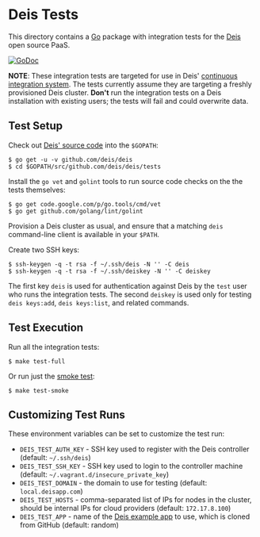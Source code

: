 # Deis Tests

This directory contains a [Go](http://golang.org/) package with integration
tests for the [Deis](http://deis.io/) open source PaaS.

[![GoDoc](https://godoc.org/github.com/deis/deis/tests?status.svg)](https://godoc.org/github.com/deis/deis/tests)

**NOTE**: These integration tests are targeted for use in Deis'
[continuous integration system](http://ci.deis.io/). The tests currently assume
they are targeting a freshly provisioned Deis cluster. **Don't** run the
integration tests on a Deis installation with existing users; the tests will
fail and could overwrite data.

## Test Setup

Check out [Deis' source code](https://github.com/deis/deis) into the `$GOPATH`:

```console
$ go get -u -v github.com/deis/deis
$ cd $GOPATH/src/github.com/deis/deis/tests
```

Install the `go vet` and `golint` tools to run source code checks on the
the tests themselves:
```console
$ go get code.google.com/p/go.tools/cmd/vet
$ go get github.com/golang/lint/golint
```

Provision a Deis cluster as usual, and ensure that a matching `deis`
command-line client is available in your `$PATH`.

Create two SSH keys:

```console
$ ssh-keygen -q -t rsa -f ~/.ssh/deis -N '' -C deis
$ ssh-keygen -q -t rsa -f ~/.ssh/deiskey -N '' -C deiskey
```

The first key `deis` is used for authentication against Deis by the `test` user
who runs the integration tests. The second `deiskey` is used only for testing
`deis keys:add`, `deis keys:list`, and related commands.

## Test Execution

Run all the integration tests:

```console
$ make test-full
```

Or run just the [smoke test](http://www.catb.org/jargon/html/S/smoke-test.html):

```console
$ make test-smoke
```

## Customizing Test Runs

These environment variables can be set to customize the test run:
* `DEIS_TEST_AUTH_KEY` - SSH key used to register with the Deis controller
  (default: `~/.ssh/deis`)
* `DEIS_TEST_SSH_KEY` - SSH key used to login to the controller machine
  (default: `~/.vagrant.d/insecure_private_key`)
* `DEIS_TEST_DOMAIN` - the domain to use for testing
  (default: `local.deisapp.com`)
* `DEIS_TEST_HOSTS` - comma-separated list of IPs for nodes in the cluster,
  should be internal IPs for cloud providers (default: `172.17.8.100`)
* `DEIS_TEST_APP` - name of the
  [Deis example app](https://github.com/deis?query=example-) to use, which is
  cloned from GitHub (default: random)
